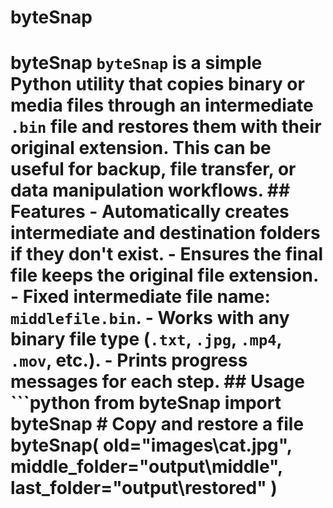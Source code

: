 # byteSnap
# byteSnap  `byteSnap` is a simple Python utility that copies binary or media files through an intermediate `.bin` file and restores them with their original extension. This can be useful for backup, file transfer, or data manipulation workflows.  ## Features  - Automatically creates intermediate and destination folders if they don't exist. - Ensures the final file keeps the original file extension. - Fixed intermediate file name: `middlefile.bin`. - Works with any binary file type (`.txt`, `.jpg`, `.mp4`, `.mov`, etc.). - Prints progress messages for each step.  ## Usage  ```python from byteSnap import byteSnap  # Copy and restore a file byteSnap(     old="images\\cat.jpg",     middle_folder="output\\middle",     last_folder="output\\restored" )
